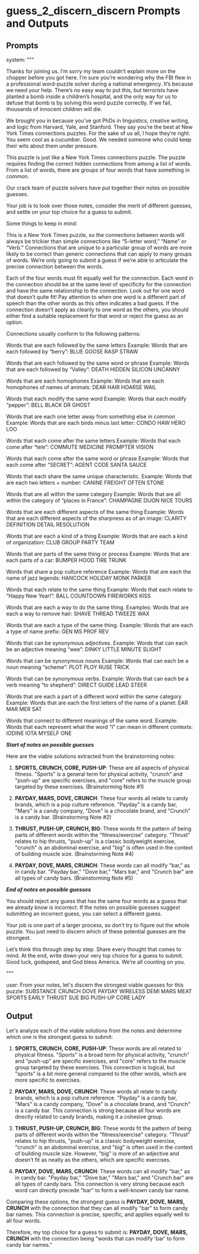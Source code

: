 # guess_2_discern_discern Prompts and Outputs

## Prompts

system: ""”

Thanks for joining us. I’m sorry my team couldn’t explain more on the chopper before you got here. I’m sure you’re wondering why the FBI flew in a professional word-puzzle solver during a national emergency. It’s because we need your help. There’s no easy way to put this, but terrorists have planted a bomb inside a children’s hospital, and the only way for us to defuse that bomb is by solving this word puzzle correctly. If we fail, thousands of innocent children will die.

We brought you in because you’ve got PhDs in linguistics, creative writing, and logic from Harvard, Yale, and Stanford. They say you’re the best at New York Times connections puzzles. For the sake of us all, I hope they’re right. You seem cool as a cucumber. Good. We needed someone who could keep their wits about them under pressure.

This puzzle is just like a New York Times connections puzzle. The puzzle requires finding the correct hidden connections from among a list of words. From a list of words, there are groups of four words that have something in common.

Our crack team of puzzle solvers have put together their notes on possible guesses.

Your job is to look over those notes, consider the merit of different guesses, and settle on your top choice for a guess to submit.

Some things to keep in mind:

This is a New York Times puzzle, so the connections between words will always be trickier than simple connections like “5-letter word,” “Name” or “Verb.” Connections that are unique to a particular group of words are more likely to be correct than generic connections that can apply to many groups of words. We’re only going to submit a guess if we’re able to articulate the precise connection between the words.

Each of the four words must fit equally well for the connection. Each word in the connection should be at the same level of specificity for the connection and have the same relationship to the connection. Look out for one word that doesn’t quite fit! Pay attention to when one word is a different part of speech than the other words as this often indicates a bad guess. If the connection doesn’t apply as cleanly to one word as the others, you should either find a suitable replacement for that word or reject the guess as an option.

Connections usually conform to the following patterns:

Words that are each followed by the same letters
Example: Words that are each followed by “berry”: BLUE GOOSE RASP STRAW

Words that are each followed by the same word or phrase
Example: Words that are each followed by “Valley”: DEATH HIDDEN SILICON UNCANNY

Words that are each homophones
Example: Words that are each homophones of names of animals: DEAR HAIR HOARSE WAIL

Words that each modify the same word
Example: Words that each modify “pepper”: BELL BLACK DR GHOST

Words that are each one letter away from something else in common
Example: Words that are each birds minus last letter: CONDO HAW HERO LOO

Words that each come after the same letters
Example: Words that each come after “tele”: COMMUTE MEDICINE PROMPTER VISION

Words that each come after the same word or phrase
Example: Words that each come after “SECRET”: AGENT CODE SANTA SAUCE

Words that each share the same unique characteristic.
Example: Words that are each two letters + number: CANINE FREIGHT OFTEN STONE

Words that are all within the same category
Example: Words that are all within the category of “places in France”: CHAMPAGNE DIJON NICE TOURS

Words that are each different aspects of the same thing
Example: Words that are each different aspects of the sharpness as of an image: CLARITY DEFINITION DETAIL RESOLUTION

Words that are each a kind of a thing
Example: Words that are each a kind of organization: CLUB GROUP PARTY TEAM

Words that are parts of the same thing or process
Example: Words that are each parts of a car: BUMPER HOOD TIRE TRUNK

Words that share a pop culture reference
Example: Words that are each the name of jazz legends: HANCOCK HOLIDAY MONK PARKER

Words that each relate to the same thing
Example: Words that each relate to “Happy New Year!”: BALL COUNTDOWN FIREWORKS KISS

Words that are each a way to do the same thing.
Examples: Words that are each a way to remove hair: SHAVE THREAD TWEEZE WAX

Words that are each a type of the same thing.
Example: Words that are each a type of name prefix: GEN MS PROF REV

Words that can be synonymous adjectives.
Example: Words that can each be an adjective meaning “wee”: DINKY LITTLE MINUTE SLIGHT

Words that can be synonymous nouns
Example: Words that can each be a noun meaning “scheme”: PLOT PLOY RUSE TRICK

Words that can be synonymous verbs.
Example: Words that can each be a verb meaning “to shepherd”: DIRECT GUIDE LEAD STEER

Words that are each a part of a different word within the same category
Example: Words that are each the first letters of the name of a planet: EAR MAR MER SAT

Words that connect to different meanings of the same word.
Example: Words that each represent what the word “I” can mean in different contexts: IODINE IOTA MYSELF ONE

***Start of notes on possible guesses***


 Here are the viable solutions extracted from the brainstorming notes:

1. **SPORTS, CRUNCH, CORE, PUSH-UP**: These are all aspects of physical fitness. "Sports" is a general term for physical activity, "crunch" and "push-up" are specific exercises, and "core" refers to the muscle group targeted by these exercises. (Brainstorming Note #1)

2. **PAYDAY, MARS, DOVE, CRUNCH**: These four words all relate to candy brands, which is a pop culture reference. "Payday" is a candy bar, "Mars" is a candy company, "Dove" is a chocolate brand, and "Crunch" is a candy bar. (Brainstorming Note #2)

3. **THRUST, PUSH-UP, CRUNCH, BIG**: These words fit the pattern of being parts of different words within the "fitness/exercise" category. "Thrust" relates to hip thrusts, "push-up" is a classic bodyweight exercise, "crunch" is an abdominal exercise, and "big" is often used in the context of building muscle size. (Brainstorming Note #4)

4. **PAYDAY, DOVE, MARS, CRUNCH**: These words can all modify "bar," as in candy bar. "Payday bar," "Dove bar," "Mars bar," and "Crunch bar" are all types of candy bars. (Brainstorming Note #5)

***End of notes on possible guesses***

 
 
 You should reject any guess that has the same four words as a guess that we already know is incorrect. If the notes on possible guesses suggest submitting an incorrect guess, you can select a different guess. 


Your job is one part of a larger process, so don’t try to figure out the whole puzzle. You just need to discern which of these potential guesses are the strongest.

Let’s think this through step by step. Share every thought that comes to mind. At the end, write down your very top choice for a guess to submit. Good luck, godspeed, and God bless America. We’re all counting on you.

"""

user: From your notes, let's discern the strongest viable guesses for this puzzle: SUBSTANCE CRUNCH DOVE PAYDAY WIRELESS DEMI MARS MEAT SPORTS EARLY THRUST SUE BIG PUSH-UP CORE LADY

## Output

Let's analyze each of the viable solutions from the notes and determine which one is the strongest guess to submit:

1. **SPORTS, CRUNCH, CORE, PUSH-UP**: These words are all related to physical fitness. "Sports" is a broad term for physical activity, "crunch" and "push-up" are specific exercises, and "core" refers to the muscle group targeted by these exercises. This connection is logical, but "sports" is a bit more general compared to the other words, which are more specific to exercises.

2. **PAYDAY, MARS, DOVE, CRUNCH**: These words all relate to candy brands, which is a pop culture reference. "Payday" is a candy bar, "Mars" is a candy company, "Dove" is a chocolate brand, and "Crunch" is a candy bar. This connection is strong because all four words are directly related to candy brands, making it a cohesive group.

3. **THRUST, PUSH-UP, CRUNCH, BIG**: These words fit the pattern of being parts of different words within the "fitness/exercise" category. "Thrust" relates to hip thrusts, "push-up" is a classic bodyweight exercise, "crunch" is an abdominal exercise, and "big" is often used in the context of building muscle size. However, "big" is more of an adjective and doesn't fit as neatly as the others, which are specific exercises.

4. **PAYDAY, DOVE, MARS, CRUNCH**: These words can all modify "bar," as in candy bar. "Payday bar," "Dove bar," "Mars bar," and "Crunch bar" are all types of candy bars. This connection is very strong because each word can directly precede "bar" to form a well-known candy bar name.

Comparing these options, the strongest guess is **PAYDAY, DOVE, MARS, CRUNCH** with the connection that they can all modify "bar" to form candy bar names. This connection is precise, specific, and applies equally well to all four words.

Therefore, my top choice for a guess to submit is: **PAYDAY, DOVE, MARS, CRUNCH** with the connection being "words that can modify 'bar' to form candy bar names."


